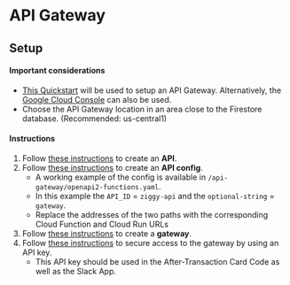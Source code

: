 # API Gateway

## Setup

#### Important considerations
- [This Quickstart](https://cloud.google.com/api-gateway/docs/quickstart) will be used to setup an API Gateway. Alternatively, the [Google Cloud Console](https://cloud.google.com/api-gateway/docs/quickstart-console) can also be used.
- Choose the API Gateway location in an area close to the Firestore database. (Recommended: us-central1)

#### Instructions
1. Follow [these instructions](https://cloud.google.com/api-gateway/docs/quickstart#creating-an-api) to create an **API**.
2. Follow [these instructions](https://cloud.google.com/api-gateway/docs/quickstart#creating_an_api_config) to create an **API config**.
    - A working example of the config is available in `/api-gateway/openapi2-functions.yaml`.
    - In this example the `API_ID` = `ziggy-api` and the `optional-string` = `gateway`.
    - Replace the addresses of the two paths with the corresponding Cloud Function and Cloud Run URLs
3. Follow [these instructions](https://cloud.google.com/api-gateway/docs/quickstart#creating_a_gateway) to create a **gateway**.
4. Follow [these instructions](https://cloud.google.com/api-gateway/docs/quickstart#securing_access_by_using_an_api_key) to secure access to the gateway by using an API key.
    - This API key should be used in the After-Transaction Card Code as well as the Slack App.
